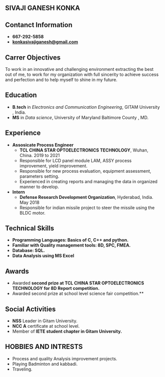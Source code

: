 ## SIVAJI GANESH KONKA

## Contanct Information
* **667-292-5858**
* **konkasivajiganesh@gmail.com**

## Carrer Objectives
To work in an innovative and challenging environment extracting the best out of me, to work for my organization with full sincerity to achieve success and perfection and to help myself to shine in my future.

## Education
* **B.tech** in *Electronics and Communication Engineering*, GITAM University , India.
* **MS** in *Data science*, University of Maryland Baltimore County , MD.

## Experience
* **Assosicate Process Engineer**
  * **TCL CHINA STAR OPTOELECTRONICS TECHNOLOGY**, Wuhan, China. 2019 to 2021
   * Responsible for LCD panel module LAM, ASSY process improvement, yield improvement.
   * Responsible for new process evaluation, equipment assessment, parameters setting.
   * Experienced in creating reports and managing the data in organized manner to develop.
* **Intern**
  * **Defense Research Development Organization**, Hyderabad, India. May 2018
   * Responsible for indian missile project to steer the missile using the BLDC motor.
  
## Technical Skills
* **Programming Languages: Basics of C, C++ and python.**
* **Familiar with Quality management tools: 8D, SPC, FMEA.**
* **Database: SQL.**
* **Data Analysis using MS Excel**

## Awards
* Awarded **second prize at TCL CHINA STAR OPTOELECTRONICS TECHNOLOGY for 8D Report            competition.**
* Awarded second prize at school level science fair competition.**

## Social Activities
* **NSS** Leader in Gitam University.
* **NCC A** certificate at school level.
* Member of **IETE student chapter in Gitam University.**

## HOBBIES AND INTRESTS
* Process and quality Analysis improvement projects.
* Playing Badminton and kabbadi.
* Traveling.

  
